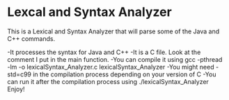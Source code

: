 # Lexcal and Syntax Analyzer
 This is a Lexical and Syntax Analyzer that will parse some of the Java and C++ commands.
 
 -It processes the syntax for Java and C++
	-It is a C file. Look at the comment I put in the main function.
	-You can compile it using gcc -pthread -lm -o lexicalSyntax_Analyzer.c lexicalSyntax_Analyzer
	-You might need -std=c99 in the compilation process depending on your version of C
	-You can run it after the compilation process using ./lexicalSyntax_Analyzer
Enjoy!
